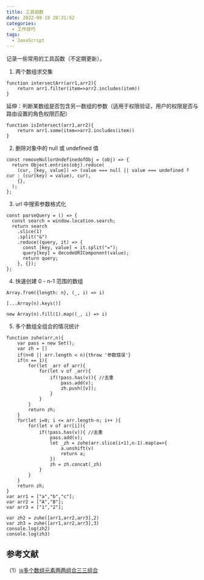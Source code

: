```yaml
---
title: 工具函数
date: 2022-08-18 20:31:52
categories:
  - 工作技巧
tags:
  - JavaScript
---
```


记录一些常用的工具函数（不定期更新）。

<!-- more -->

1. 两个数组求交集

```
function intersectArr(arr1,arr2){
    return arr1.filter(item=>arr2.includes(item))
}
```

延伸：判断某数组是否包含另一数组的参数（适用于权限验证，用户的权限是否与路由设置的角色权限匹配）

```
function isIntersect(arr1,arr2){
    return arr1.some(item=>arr2.includes(item))
}
```

2. 删除对象中的 null 或 undefined 值

```
const removeNullorUndefinedofObj = (obj) => {
  return Object.entries(obj).reduce(
    (cur, [key, value]) => (value === null || value === undefined ? cur : (cur[key] = value), cur),
    {},
  );
};
```

3. url 中搜索参数格式化

```
const parseQuery = () => {
  const search = window.location.search;
  return search
    .slice(1)
    .split("&")
    .reduce((query, it) => {
      const [key, value] = it.split("=");
      query[key] = decodeURIComponent(value);
      return query;
    }, {});
};
```

4. 快速创建 0 - n-1 范围的数组

```
Array.from({length: n}, (_, i) => i)

[...Array(n).keys()]

new Array(n).fill(1).map((_, i) => i)
```

5. 多个数组全组合的情况统计

```
function zuhe(arr,n){
    var pass = new Set();
    var zh = []
    if(n<0 || arr.length < n){throw '参数错误'}
    if(n == 1){
        for(let _arr of arr){
            for(let v of _arr){
                if(!pass.has(v)){ //去重
                    pass.add(v);
                    zh.push([v]);
                }
            }
        }
        return zh;
    }
    for(let i=0; i <= arr.length-n; i++ ){
        for(let v of arr[i]){
            if(!pass.has(v)){ //去重
                pass.add(v);
                let _zh = zuhe(arr.slice(i+1),n-1).map(a=>{
                    a.unshift(v)
                    return a;
                })
                zh = zh.concat(_zh)
            }
        }
    }
    return zh;
}
var arr1 = ["a","b","c"];
var arr2 = ["A","B"];
var arr3 = ["1","2"];

var zh2 = zuhe([arr1,arr2,arr3],2)
var zh3 = zuhe([arr1,arr2,arr3],3)
console.log(zh2)
console.log(zh3)
```
## 参考文献
（1）[js多个数组元素两两组合三三组合](https://segmentfault.com/q/1010000018650936)
